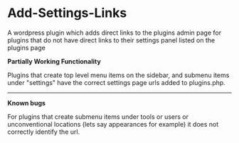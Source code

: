 # Add-Settings-Links

A wordpress plugin which adds direct links to the plugins admin page for plugins that do not have direct links to their settings panel listed on the plugins page

**Partially Working Functionality**

Plugins that create top level menu items on the sidebar, and submenu items under "settings" have the correct settings page urls added to plugins.php.

--------------------------------

**Known bugs** 

For plugins that create submenu items under tools or users or unconventional locations (lets say appearances for example) it does not correctly identify the url.
